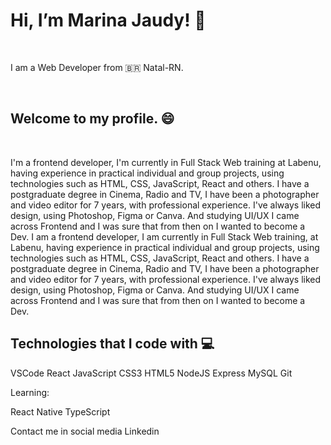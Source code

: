 <h1>Hi, I’m Marina Jaudy! 👋</h1></br>
<p>I am a Web Developer from 🇧🇷 Natal-RN.</p> </br>

<h2>Welcome to my profile. 😄 </h2></br>


<p>I'm a frontend developer, I'm currently in Full Stack Web training at Labenu, having experience in practical individual and group projects, 
using technologies such as HTML, CSS, JavaScript, React and others. I have a postgraduate degree in Cinema, Radio and TV, I have been a photographer 
and video editor for 7 years, with professional experience. I've always liked design, using Photoshop, Figma or Canva. And studying UI/UX I came across Frontend 
and I was sure that from then on I wanted to become a Dev. I am a frontend developer, I am currently in Full Stack Web training, at Labenu, having experience in 
practical individual and group projects, using technologies such as HTML, CSS, JavaScript, React and others. I have a postgraduate degree in Cinema, Radio and TV, 
I have been a photographer and video editor for 7 years, with professional experience. I've always liked design, using Photoshop, Figma or Canva. And studying UI/UX 
I came across Frontend and I was sure that from then on I wanted to become a Dev.</p>

<h2>Technologies that I code with 💻</h2>

VSCode React JavaScript CSS3 HTML5 NodeJS Express MySQL Git

Learning:

React Native TypeScript

Contact me in social media
Linkedin
